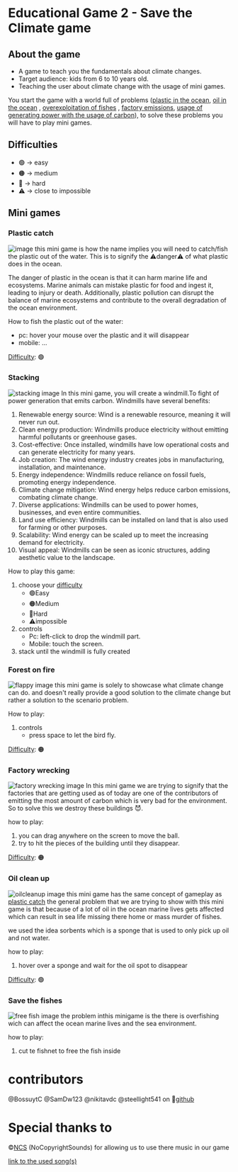 # Educational Game 2 - Save the Climate game
## About the game
- A game to teach you the fundamentals about climate changes.
- Target audience: kids from 6 to 10 years old.
- Teaching the user about climate change with the usage of mini games.

You start the game with a world full of problems ([plastic in the ocean](#plastic-catch), [oil in the ocean](#oil-clean-up) , [overexploitation of fishes](#save-the-fishes) , [factory emissions](#factory-wrecking), [usage of generating power with the usage of carbon](#stacking)), to solve these problems you will have to play mini games.

## Difficulties
- :green_circle: &rarr; easy
- :orange_circle: &rarr; medium
- :red_circle: &rarr; hard
- :warning: &rarr; close to impossible
## Mini games
### Plastic catch
![image](assets/plasticgame.png)
this mini game is how the name implies you will need to catch/fish the plastic out of the water.
This is to signify the :warning:danger:warning: of what plastic does in the ocean.

The danger of plastic in the ocean is that it can harm marine life and ecosystems. Marine animals can mistake plastic for food and ingest it, leading to injury or death. Additionally, plastic pollution can disrupt the balance of marine ecosystems and contribute to the overall degradation of the ocean environment.

How to fish the plastic out of the water:
- pc: hover your mouse over the plastic and it will disappear
- mobile: ...

[Difficulty](#difficulties): :green_circle:
### Stacking
![stacking image](assets/turbinegame.png)
In this mini game, you will create a windmill.To fight of power generation that emits carbon. Windmills have several benefits:
1. Renewable energy source: Wind is a renewable resource, meaning it will never run out.
2. Clean energy production: Windmills produce electricity without emitting harmful pollutants or greenhouse gases.
3. Cost-effective: Once installed, windmills have low operational costs and can generate electricity for many years.
4. Job creation: The wind energy industry creates jobs in manufacturing, installation, and maintenance.
5. Energy independence: Windmills reduce reliance on fossil fuels, promoting energy independence.
6. Climate change mitigation: Wind energy helps reduce carbon emissions, combating climate change.
7. Diverse applications: Windmills can be used to power homes, businesses, and even entire communities.
8. Land use efficiency: Windmills can be installed on land that is also used for farming or other purposes.
9. Scalability: Wind energy can be scaled up to meet the increasing demand for electricity.
10. Visual appeal: Windmills can be seen as iconic structures, adding aesthetic value to the landscape.

How to play this game:
1. choose your [difficulty](#difficulties)
    - :green_circle:Easy 
    - :orange_circle:Medium 
    - :red_circle:Hard 
    - :warning:impossible
2. controls
    - Pc: left-click to drop the windmill part.
    - Mobile: touch the screen.
3. stack until the windmill is fully created

### Forest on fire
![flappy image](CodeGame/assets/markdown/screenshot_flappy.png)
this mini game is solely to showcase what climate change can do. and doesn't really provide a good solution to the climate change but rather a solution to the scenario problem.

How to play:
1. controls
    - press space to let the bird fly.

[Difficulty](#difficulties): :orange_circle:

### Factory wrecking
![factory wrecking image](assets/factorygame.png)
In this mini game we are trying to signify that the factories that are getting used as of today are one of the contributors of emitting the most amount of carbon which is very bad for the environment. So to solve this we destroy these buildings :smiling_imp:.

how to play:
1. you can drag anywhere on the screen to move the ball.
2. try to hit the pieces of the building until they disappear.

[Difficulty](#difficulties): :orange_circle:
### Oil clean up
![oilcleanup image](assets/oilgame.png)
this mini game has the same concept of gameplay as [plastic catch](#plastic-catch)
the general problem that we are trying to show with this mini game is that because of a lot of oil in the ocean marine lives gets affected which can result in sea life missing there home or mass murder of fishes.

we used the idea sorbents which is a sponge that is used to only pick up oil and not water.

how to play:
1. hover over a sponge and wait for the oil spot to disappear

[Difficulty](#difficulties): :green_circle:
### Save the fishes
![free fish image](assets/freethefish.png)
the problem inthis minigame is the there is overfishing wich can affect the ocean marine lives and the sea environment.

how to play:
1. cut te fishnet to free the fish inside

# contributors
@BossuytC @SamDw123 @nikitavdc @steellight541
on :office:[github](https://github.com/vives-project-xp/EducationalGame2/)
# Special thanks to
&copy;[NCS](https://www.ncs.io) (NoCopyrightSounds) for allowing us to use there music in our game

[link to the used song(s)](https://youtu.be/HBluMFFdoPk)